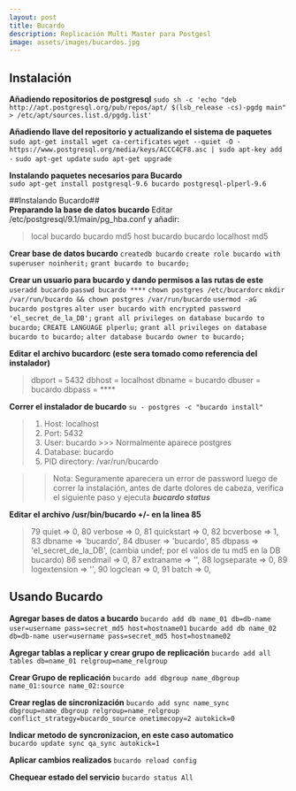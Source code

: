 ```yaml
---
layout: post
title: Bucardo
description: Replicación Multi Master para Postgesl
image: assets/images/bucardos.jpg
---
```

## Instalación ##
**Añadiendo repositorios de postgresql**
`sudo sh -c 'echo "deb http://apt.postgresql.org/pub/repos/apt/ $(lsb_release -cs)-pgdg main" > /etc/apt/sources.list.d/pgdg.list'`

**Añadiendo llave del repositorio y actualizando el sistema de paquetes**
 `sudo apt-get install wget ca-certificates`
 `wget --quiet -O - https://www.postgresql.org/media/keys/ACCC4CF8.asc | sudo apt-key add -`
 `sudo apt-get update`
 `sudo apt-get upgrade`

**Instalando paquetes necesarios para Bucardo**  
`sudo apt-get install postgresql-9.6 bucardo postgresql-plperl-9.6`

##Instalando Bucardo##  
**Preparando la base de datos bucardo**
Editar /etc/postgresql/9.1/main/pg_hba.conf y añadir:
> local   	bucardo         bucardo                                 md5
 host		bucardo			bucardo			localhost				md5

**Crear base de datos bucardo**
`createdb bucardo`
`create role bucardo with superuser noinherit;`
`grant bucardo to bucardo;`


**Crear un usuario para bucardo y dando permisos a las rutas de este**
 `useradd bucardo`
`passwd bucardo ****`
`chown postgres /etc/bucardorc`
`mkdir /var/run/bucardo && chown postgres /var/run/bucardo`
`usermod -aG bucardo postgres`
`alter user bucardo with encrypted password 'el_secret_de_la_DB';`
`grant all privileges on database bucardo to bucardo;`
`CREATE LANGUAGE plperlu;`
`grant all privileges on database bucardo to bucardo;`
`alter database bucardo owner to bucardo;`

**Editar el archivo bucardorc (este sera tomado como referencia del instalador)**
> dbport = 5432
> dbhost = localhost
> dbname = bucardo
> dbuser = bucardo
> dbpass = ****

**Correr el instalador de bucardo**
`su - postgres -c "bucardo install"`
> 1. Host:           localhost
> 2. Port:           5432
> 3. User:           bucardo >>> Normalmente aparece postgres
> 4. Database:       bucardo  
> 5. PID directory:  /var/run/bucardo

>> Nota: Seguramente aparecera un error de password luego de correr la instalación, antes de darte dolores de cabeza, verifica el siguiente paso y ejecuta ***bucardo status***

**Editar el archivo /usr/bin/bucardo +/- en la linea 85**
>   79               quiet        => 0,
   80               verbose      => 0,
   81               quickstart   => 0,
   82               bcverbose    => 1,
   83               dbname       => 'bucardo',
   84               dbuser       => 'bucardo',
   85               dbpass       => 'el_secret_de_la_DB', (cambia undef; por el valos de tu md5 en la DB bucardo)
   86               sendmail     => 0,
   87               extraname    => '',
   88               logseparate  => 0,
   89               logextension => '',
   90               logclean     => 0,
   91               batch        => 0,

## Usando Bucardo ##
**Agregar bases de datos a bucardo**
`bucardo add db name_01 db=db-name user=username pass=secret_md5 host=hostname01`
`bucardo add db name_02 db=db-name user=username pass=secret_md5 host=hostname02`

**Agregar tablas a replicar y crear grupo de replicación**
`bucardo add all tables db=name_01 relgroup=name_relgroup`

**Crear Grupo de replicación**
`bucardo add dbgroup name_dbgroup name_01:source name_02:source`

**Crear reglas de sincronización**
`bucardo add sync name_sync dbgroup=name_dbgroup relgroup=name_relgroup conflict_strategy=bucardo_source onetimecopy=2 autokick=0`

**Indicar metodo de syncronizacion, en este caso automatico**  
`bucardo update sync qa_sync autokick=1`

**Aplicar cambios realizados**
`bucardo reload config`

**Chequear estado del servicio**
`bucardo status All`